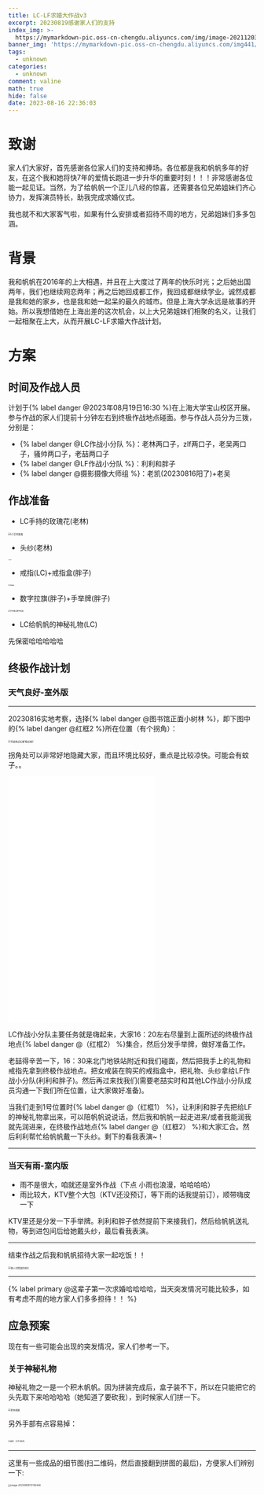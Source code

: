 ```yaml
---
title: LC-LF求婚大作战v3
excerpt: 20230819感谢家人们的支持
index_img: >-
  https://mymarkdown-pic.oss-cn-chengdu.aliyuncs.com/img/image-20211203212547096.png
banner_img: 'https://mymarkdown-pic.oss-cn-chengdu.aliyuncs.com/img441/1638523690670.jpg'
tags:
  - unknown
categories:
  - unknown
comment: valine
math: true
hide: false
date: 2023-08-16 22:36:03
---
```


# 致谢

家人们大家好，首先感谢各位家人们的支持和捧场。各位都是我和帆帆多年的好友，在这个我和她将快7年的爱情长跑进一步升华的重要时刻！！！非常感谢各位能一起见证。当然，为了给帆帆一个正儿八经的惊喜，还需要各位兄弟姐妹们齐心协力，发挥演员特长，助我完成求婚仪式。

我也就不和大家客气啦，如果有什么安排或者招待不周的地方，兄弟姐妹们多多包涵。

# 背景

我和帆帆在2016年的上大相遇，并且在上大度过了两年的快乐时光；之后她出国两年，我们也继续网恋两年；再之后她回成都工作，我回成都继续学业。诚然成都是我和她的家乡，也是我和她一起呆的最久的城市。但是上海大学永远是故事的开始。所以我想借她在上海出差的这次机会，以上大兄弟姐妹们相聚的名义，让我们一起相聚在上大，从而开展LC-LF求婚大作战计划。

# 方案

## 时间及作战人员

计划于{% label danger @2023年08月19日16:30 %}在上海大学宝山校区开展。参与作战的家人们提前十分钟左右到终极作战地点碰面。参与作战人员分为三拨，分别是：

- {% label danger @LC作战小分队 %}：老林两口子，zlf两口子，老吴两口子，骚帅两口子，老喆两口子
- {% label danger @LF作战小分队 %}：利利和胖子
- {% label danger @摄影摄像大师组 %}：老凯(20230816阳了)+老吴

## 作战准备

- LC手持的玫瑰花(老林)

<img src="https://mymarkdown-pic.oss-cn-chengdu.aliyuncs.com/img220/202308171827990.jpg" alt="LC手持玫瑰" style="zoom:33%;" />

- 头纱(老林)

<img src="https://mymarkdown-pic.oss-cn-chengdu.aliyuncs.com/img220/202308171827149.jpg" alt="头纱" style="zoom: 15%;" />

- 戒指(LC)+戒指盒(胖子)

<img src="https://mymarkdown-pic.oss-cn-chengdu.aliyuncs.com/img220/202308171827912.jpg" alt="戒指盒" style="zoom:20%;" />

- 数字拉旗(胖子)+手举牌(胖子)

<img src="https://mymarkdown-pic.oss-cn-chengdu.aliyuncs.com/img220/202308171830141.png" alt="手举牌+数字拉旗" style="zoom:25%;" />

- LC给帆帆的神秘礼物(LC)

先保密哈哈哈哈哈

## 终极作战计划

### 天气良好-室外版

---

20230816实地考察，选择{% label danger @图书馆正面小树林 %}，即下图中的{% label danger @红框2 %}所在位置（有个拐角）：

<img src="https://mymarkdown-pic.oss-cn-chengdu.aliyuncs.com/img220/202308171754495.png" alt="作战地点红框1和红框2" style="zoom:33%;" />

拐角处可以非常好地隐藏大家，而且环境比较好，重点是比较凉快。可能会有蚊子。。

<iframe src="//player.bilibili.com/player.html?aid=489796451&bvid=BV1mN411z7h9&cid=1236553914&page=1"scrolling="no" border="0" height="500" frameborder="no" framespacing="0" allowfullscreen="true"> </iframe>

LC作战小分队主要任务就是嗨起来，大家16：20左右尽量到上面所述的终极作战地点{% label danger @（红框2） %}集合，然后分发手举牌，做好准备工作。



老喆得辛苦一下，16：30来北门地铁站附近和我们碰面，然后把我手上的礼物和戒指先拿到终极作战地点。把女戒装在购买的戒指盒中，把礼物、头纱拿给LF作战小分队(利利和胖子)。然后再过来找我们(需要老喆实时和其他LC作战小分队成员沟通一下我们所在位置，让大家做好准备)。



当我们走到1号位置时{% label danger @（红框1） %}，让利利和胖子先把给LF的神秘礼物拿出来，可以陪帆帆说说话，然后我和帆帆一起走进来/或者我能润我就先润进来，在终极作战地点{% label danger @（红框2） %}和大家汇合。然后利利帮忙给帆帆戴一下头纱。剩下的看我表演~！

---

###	 当天有雨-室内版

- 雨不是很大，咱就还是室外作战（下点 小雨也浪漫，哈哈哈哈）
- 雨比较大，KTV整个大包（KTV还没预订，等下雨的话我提前订），顺带嗨皮一下



KTV里还是分发一下手举牌。利利和胖子依然提前下来接我们，然后给帆帆送礼物，等到进包间后给她戴头纱，最后看我表演。

---

结束作战之后我和帆帆招待大家一起吃饭！！

<img src="https://mymarkdown-pic.oss-cn-chengdu.aliyuncs.com/img220/202308162237837.jpeg" alt="家人们聚餐的地方" style="zoom:33%;" />

---

{% label primary @这辈子第一次求婚哈哈哈哈，当天突发情况可能比较多，如有考虑不周的地方家人们多多担待！！ %}

## 应急预案

现在有一些可能会出现的突发情况，家人们参考一下。

### 关于神秘礼物

神秘礼物之一是一个积木帆帆。因为拼装完成后，盒子装不下，所以在只能把它的头先取下来哈哈哈哈（她知道了要砍我），到时候家人们拼一下。

<img src="https://mymarkdown-pic.oss-cn-chengdu.aliyuncs.com/img220/202308181715956.jpg" alt="积木帆帆" style="zoom:33%;" />

另外手部有点容易掉：

<img src="https://mymarkdown-pic.oss-cn-chengdu.aliyuncs.com/img220/202308181716746.png" alt="肩膀" style="zoom:25%;" />

<img src="https://mymarkdown-pic.oss-cn-chengdu.aliyuncs.com/img220/202308181717596.png" alt="手持狗狗" style="zoom:25%;" />

---

这里有一些成品的细节图(扫二维码，然后直接翻到拼图的最后)，方便家人们辨别一下:

<img src="https://mymarkdown-pic.oss-cn-chengdu.aliyuncs.com/img220/202308181721622.png" alt="image-20230818172136446" style="zoom:33%;" />

